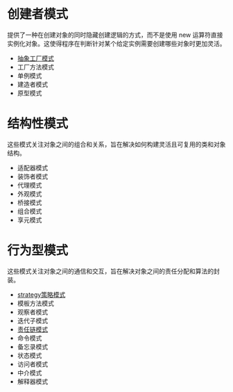 # 创建者模式

提供了一种在创建对象的同时隐藏创建逻辑的方式，而不是使用 new 运算符直接实例化对象。这使得程序在判断针对某个给定实例需要创建哪些对象时更加灵活。

- [抽象工厂模式](创建型模式/抽象工厂模式.md)
- 工厂方法模式
- 单例模式
- 建造者模式
- 原型模式

# 结构性模式

这些模式关注对象之间的组合和关系，旨在解决如何构建灵活且可复用的类和对象结构。

- 适配器模式
- 装饰者模式
- 代理模式
- 外观模式
- 桥接模式
- 组合模式
- 享元模式
#  行为型模式

这些模式关注对象之间的通信和交互，旨在解决对象之间的责任分配和算法的封装。

- [strategy策略模式](行为型模式/strategy策略模式.md)
- 模板方法模式
- 观察者模式
- 迭代子模式
- [责任链模式](行为型模式/责任链模式.md)
- 命令模式
- 备忘录模式
- 状态模式
- 访问者模式
- 中介模式
- 解释器模式
